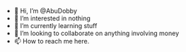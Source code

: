 - 👋 Hi, I’m @AbuDobby
- 👀 I’m interested in nothing
- 🌱 I’m currently learning stuff
- 💞️ I’m looking to collaborate on anything involving money
- 📫 How to reach me here.

<!---
Mr-Dobby/Mr-Dobby is a ✨ special ✨ repository because its `README.md` (this file) appears on your GitHub profile.
You can click the Preview link to take a look at your changes.
--->
